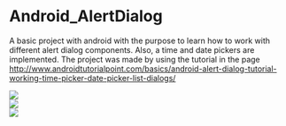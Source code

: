 # Android_AlertDialog

A basic project with android with the purpose to learn how to work with different alert dialog components. Also, a time and date pickers are implemented.
The project was made by using the tutorial in the page http://www.androidtutorialpoint.com/basics/android-alert-dialog-tutorial-working-time-picker-date-picker-list-dialogs/

<img src="https://drive.google.com/uc?id=0BzaJRqJTRouFMkVsT19NMkpaZm8"/><br>
<img src="https://drive.google.com/uc?id=0BzaJRqJTRouFT2U4eTV4Wk5fSG8"/><br>
<img src="https://drive.google.com/uc?id=0BzaJRqJTRouFQ2o4X1h0QUFZWUk"/>
